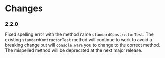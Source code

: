 # Changes

### 2.2.0

Fixed spelling error with the method name ```standardConstructorTest```. The existing ```standardContructorTest``` method will continue to work to avoid a breaking change but will ```console.warn``` you to change to the correct method. The mispelled method will be deprecated at the next major release.